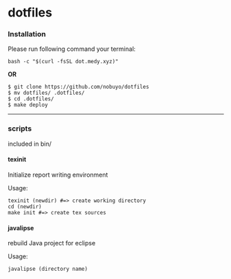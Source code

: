 # dotfiles

### Installation

Please run following command your terminal:

~~~
bash -c "$(curl -fsSL dot.medy.xyz)"
~~~

**OR**

~~~
$ git clone https://github.com/nobuyo/dotfiles
$ mv dotfiles/ .dotfiles/
$ cd .dotfiles/
$ make deploy
~~~

***********

### scripts
included in bin/

#### texinit

Initialize report writing environment

Usage:
~~~
texinit (newdir) #=> create working directory
cd (newdir)
make init #=> create tex sources
~~~

#### javalipse

rebuild Java project for eclipse

Usage:
~~~
javalipse (directory name)
~~~